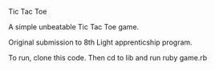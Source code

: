 Tic Tac Toe

A simple unbeatable Tic Tac Toe game.

Original submission to 8th Light apprenticship program.

To run, clone this code. Then cd to lib and run ruby game.rb

